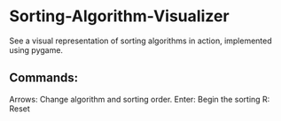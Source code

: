 # Sorting-Algorithm-Visualizer
See a visual representation of sorting algorithms in action, implemented using pygame.

## Commands:

Arrows: Change algorithm and sorting order.
Enter: Begin the sorting
R: Reset
